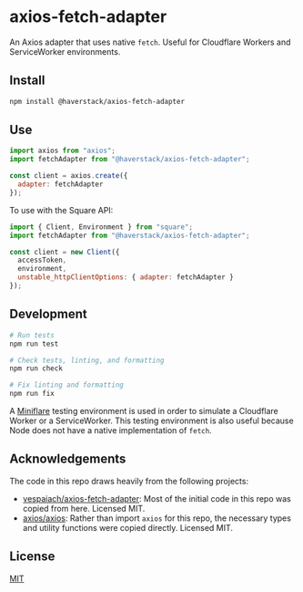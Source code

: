 # axios-fetch-adapter
An Axios adapter that uses native `fetch`. Useful for Cloudflare Workers and ServiceWorker environments.

## Install
```sh
npm install @haverstack/axios-fetch-adapter
```

## Use
```javascript
import axios from "axios";
import fetchAdapter from "@haverstack/axios-fetch-adapter";

const client = axios.create({
  adapter: fetchAdapter
});
```

To use with the Square API:
```javascript
import { Client, Environment } from "square";
import fetchAdapter from "@haverstack/axios-fetch-adapter";

const client = new Client({
  accessToken,
  environment,
  unstable_httpClientOptions: { adapter: fetchAdapter }
});
```

## Development
```sh
# Run tests
npm run test

# Check tests, linting, and formatting
npm run check

# Fix linting and formatting
npm run fix
```

A [Miniflare](https://miniflare.dev) testing environment is used in order to simulate a Cloudflare Worker or a ServiceWorker. This testing environment is also useful because Node does not have a native implementation of `fetch`.

## Acknowledgements
The code in this repo draws heavily from the following projects:
- [vespaiach/axios-fetch-adapter](https://github.com/vespaiach/axios-fetch-adapter): Most of the initial code in this repo was copied from here. Licensed MIT.
- [axios/axios](https://github.com/axios/axios): Rather than import `axios` for this repo, the necessary types and utility functions were copied directly. Licensed MIT.

## License
[MIT](LICENSE)
